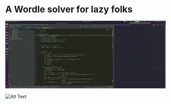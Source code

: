 
# A Wordle solver for lazy folks

![Alt Text](docs/sample.gif)

![Alt Text](https://media.giphy.com/media/vFKqnCdLPNOKc/giphy.gif)